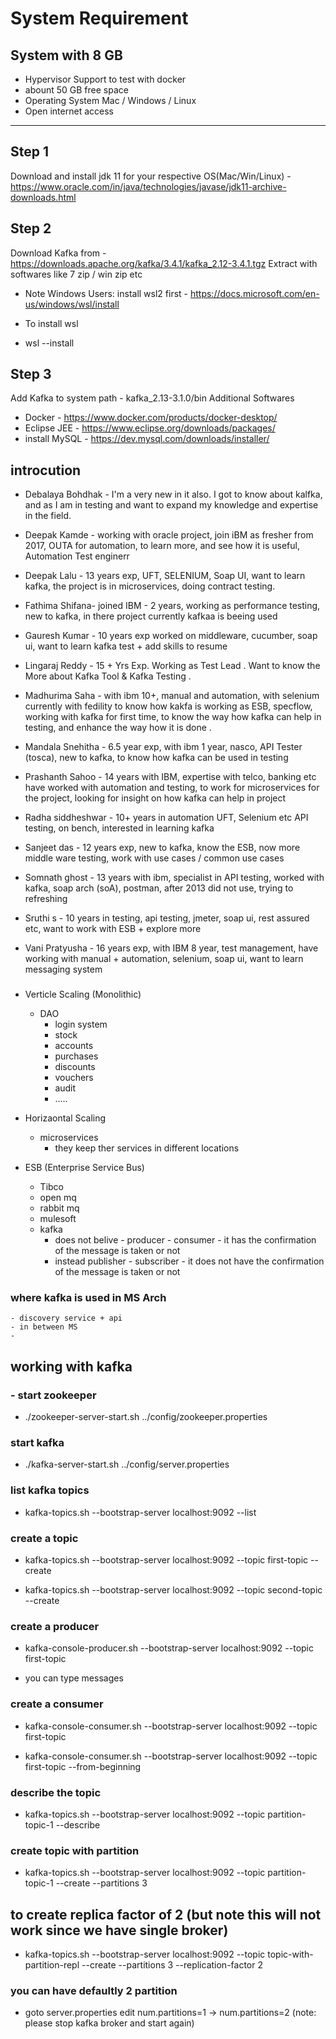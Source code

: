 # System Requirement

## System with 8 GB
- Hypervisor Support to test with docker
- abount 50 GB free space
- Operating System Mac / Windows / Linux
- Open internet access

-------
## Step 1

Download and install jdk 11 for your respective OS(Mac/Win/Linux) - https://www.oracle.com/in/java/technologies/javase/jdk11-archive-downloads.html


## Step 2

Download Kafka from - https://downloads.apache.org/kafka/3.4.1/kafka_2.12-3.4.1.tgz Extract with softwares like 7 zip / win zip etc

- Note Windows Users: install wsl2 first - https://docs.microsoft.com/en-us/windows/wsl/install

- To install wsl
- wsl --install


## Step 3

Add Kafka to system path - kafka_2.13-3.1.0/bin
Additional Softwares

- Docker - https://www.docker.com/products/docker-desktop/
- Eclipse JEE - https://www.eclipse.org/downloads/packages/
- install MySQL - https://dev.mysql.com/downloads/installer/



## introcution 

- Debalaya Bohdhak -  I'm a very new in it also. I got to know about kalfka, and as I am in testing and want to expand my knowledge and expertise in the field.

- Deepak Kamde - working with oracle project, join iBM as fresher from 2017, OUTA for automation, to learn more, and see how it is useful, Automation Test enginerr 

- Deepak Lalu - 13 years exp, UFT, SELENIUM, Soap UI, want to learn kafka, the project is in microservices, doing contract testing. 

- Fathima  Shifana- joined IBM - 2 years, working as performance testing, new to kafka, in there project currently kafkaa is beeing used 

- Gauresh Kumar - 10 years exp worked on middleware, cucumber, soap ui, want to learn kafka test + add skills to resume 

- Lingaraj Reddy - 15 + Yrs Exp. Working as Test Lead . Want to know the More about Kafka Tool & Kafka Testing .

- Madhurima Saha - with ibm 10+, manual and automation, with selenium currently with fedility to know how kakfa is working as ESB, specflow, working with kafka for first time, to know the way how kafka can help in testing, and enhance the way how it is done .

- Mandala Snehitha - 6.5 year exp, with ibm 1 year, nasco, API Tester (tosca), new to kafka, to know how kafka can be used in testing 

- Prashanth Sahoo - 14 years with IBM, expertise with telco, banking etc have worked with automation and testing, to work for microservices for the project, looking for insight on how kafka can help in project 

- Radha siddheshwar - 10+ years in automation UFT, Selenium etc API testing, on bench, interested in learning kafka 

- Sanjeet das - 12 years exp, new to kafka, know the ESB, now more middle ware testing, work with use cases / common use cases 

- Somnath ghost - 13 years with ibm, specialist in API testing, worked with kafka, soap arch (soA), postman, after 2013 did not use, trying to refreshing 

- Sruthi s - 10 years in testing, api testing, jmeter, soap ui, rest assured etc, want to work with ESB + explore more 

- Vani Pratyusha - 16 years exp, with  IBM 8 year, test management, have working with manual + automation, selenium, soap ui, want to learn messaging system 






### 

- Verticle Scaling (Monolithic)
    - DAO 
        - login system 
        - stock 
        - accounts 
        - purchases 
        - discounts 
        - vouchers 
        - audit 
        - ..... 
- Horizaontal Scaling 
    - microservices 
        - they keep ther services in different locations 


- ESB (Enterprise Service Bus)
    - Tibco 
    - open mq 
    - rabbit mq 
    - mulesoft 
    - kafka 
        - does not belive - producer - consumer - it has the confirmation of the message is taken or not 
        - instead publisher - subscriber - it does not have the confirmation of the message is taken or not 



###  where kafka is used in MS Arch 
    - discovery service + api
    - in between MS 
    - 


## working with kafka 

### - start zookeeper 
- ./zookeeper-server-start.sh ../config/zookeeper.properties 


### start kafka 
- ./kafka-server-start.sh ../config/server.properties 

### list kafka topics 
-  kafka-topics.sh --bootstrap-server localhost:9092 --list

### create a topic 
- kafka-topics.sh --bootstrap-server localhost:9092 --topic first-topic --create

- kafka-topics.sh --bootstrap-server localhost:9092 --topic second-topic --create


### create a producer 

- kafka-console-producer.sh --bootstrap-server localhost:9092 --topic first-topic

- you can type messages 

### create a consumer 
- kafka-console-consumer.sh --bootstrap-server localhost:9092 --topic first-topic 

- kafka-console-consumer.sh --bootstrap-server localhost:9092 --topic first-topic --from-beginning

### describe the topic 
- kafka-topics.sh --bootstrap-server localhost:9092 --topic partition-topic-1 --describe 

### create topic with partition 
- kafka-topics.sh --bootstrap-server localhost:9092 --topic partition-topic-1 --create --partitions 3 


## to create replica factor of 2 (but note this will not work since we have single broker)
- kafka-topics.sh --bootstrap-server localhost:9092 --topic topic-with-partition-repl --create --partitions 3 --replication-factor 2 

###  you can have defaultly 2 partition 
- goto server.properties edit num.partitions=1 -> num.partitions=2 
(note: please stop kafka broker and start again)




















